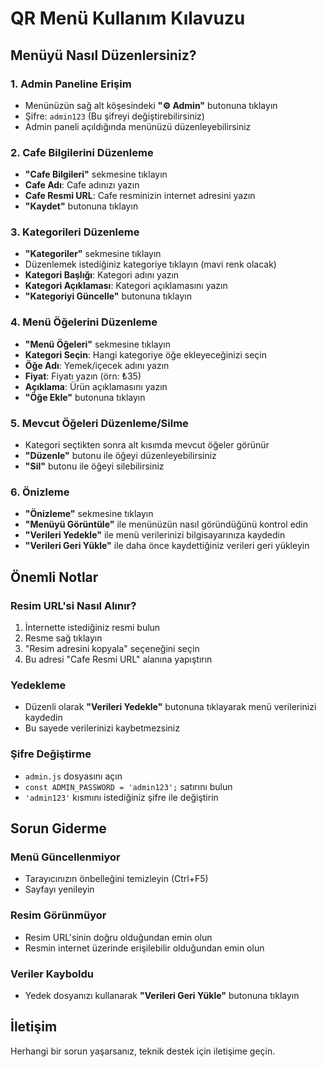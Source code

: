 # QR Menü Kullanım Kılavuzu

## Menüyü Nasıl Düzenlersiniz?

### 1. Admin Paneline Erişim
- Menünüzün sağ alt köşesindeki **"⚙️ Admin"** butonuna tıklayın
- Şifre: `admin123` (Bu şifreyi değiştirebilirsiniz)
- Admin paneli açıldığında menünüzü düzenleyebilirsiniz

### 2. Cafe Bilgilerini Düzenleme
- **"Cafe Bilgileri"** sekmesine tıklayın
- **Cafe Adı**: Cafe adınızı yazın
- **Cafe Resmi URL**: Cafe resminizin internet adresini yazın
- **"Kaydet"** butonuna tıklayın

### 3. Kategorileri Düzenleme
- **"Kategoriler"** sekmesine tıklayın
- Düzenlemek istediğiniz kategoriye tıklayın (mavi renk olacak)
- **Kategori Başlığı**: Kategori adını yazın
- **Kategori Açıklaması**: Kategori açıklamasını yazın
- **"Kategoriyi Güncelle"** butonuna tıklayın

### 4. Menü Öğelerini Düzenleme
- **"Menü Öğeleri"** sekmesine tıklayın
- **Kategori Seçin**: Hangi kategoriye öğe ekleyeceğinizi seçin
- **Öğe Adı**: Yemek/içecek adını yazın
- **Fiyat**: Fiyatı yazın (örn: ₺35)
- **Açıklama**: Ürün açıklamasını yazın
- **"Öğe Ekle"** butonuna tıklayın

### 5. Mevcut Öğeleri Düzenleme/Silme
- Kategori seçtikten sonra alt kısımda mevcut öğeler görünür
- **"Düzenle"** butonu ile öğeyi düzenleyebilirsiniz
- **"Sil"** butonu ile öğeyi silebilirsiniz

### 6. Önizleme
- **"Önizleme"** sekmesine tıklayın
- **"Menüyü Görüntüle"** ile menünüzün nasıl göründüğünü kontrol edin
- **"Verileri Yedekle"** ile menü verilerinizi bilgisayarınıza kaydedin
- **"Verileri Geri Yükle"** ile daha önce kaydettiğiniz verileri geri yükleyin

## Önemli Notlar

### Resim URL'si Nasıl Alınır?
1. İnternette istediğiniz resmi bulun
2. Resme sağ tıklayın
3. "Resim adresini kopyala" seçeneğini seçin
4. Bu adresi "Cafe Resmi URL" alanına yapıştırın

### Yedekleme
- Düzenli olarak **"Verileri Yedekle"** butonuna tıklayarak menü verilerinizi kaydedin
- Bu sayede verilerinizi kaybetmezsiniz

### Şifre Değiştirme
- `admin.js` dosyasını açın
- `const ADMIN_PASSWORD = 'admin123';` satırını bulun
- `'admin123'` kısmını istediğiniz şifre ile değiştirin

## Sorun Giderme

### Menü Güncellenmiyor
- Tarayıcınızın önbelleğini temizleyin (Ctrl+F5)
- Sayfayı yenileyin

### Resim Görünmüyor
- Resim URL'sinin doğru olduğundan emin olun
- Resmin internet üzerinde erişilebilir olduğundan emin olun

### Veriler Kayboldu
- Yedek dosyanızı kullanarak **"Verileri Geri Yükle"** butonuna tıklayın

## İletişim
Herhangi bir sorun yaşarsanız, teknik destek için iletişime geçin.

